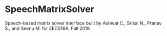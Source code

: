 # SpeechMatrixSolver

Speech-based matrix solver interface built by Ashwat C., Srisai N., Pranav S., and Seenu M. for EECS16A, Fall 2019.
